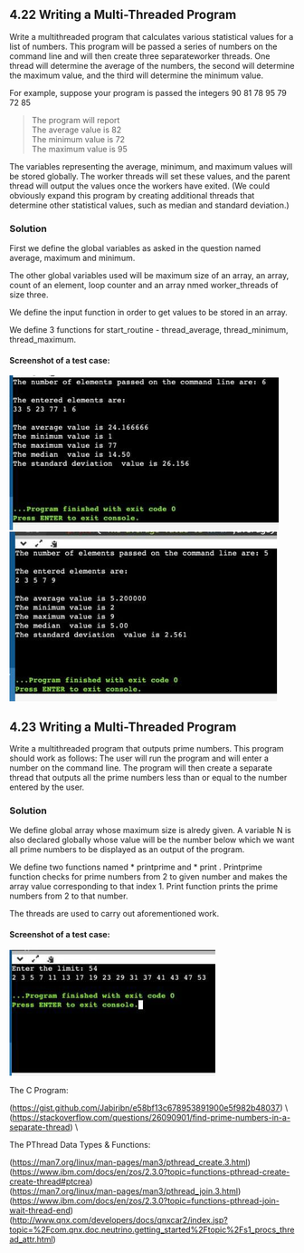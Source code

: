 ## 4.22 Writing a Multi-Threaded Program
Write a multithreaded program that calculates various statistical values for a list of numbers. This program will be passed a series of numbers on the command line and will then create three separateworker threads. One thread will determine the average of the numbers, the second will determine the maximum value, and the third will determine the minimum value.

For example, suppose your program is passed the integers 90 81 78 95 79 72 85

> The program will report \
> The average value is 82 \
> The minimum value is 72 \
> The maximum value is 95 

The variables representing the average, minimum, and maximum values will be stored globally. The worker threads will set these values, and the parent thread will output the values once the workers have exited. (We could obviously expand this program by creating additional threads that determine other statistical values, such as median and standard deviation.)

### Solution
First we define the global variables as asked in the question named average, maximum and minimum.

The other global variables used will be maximum size of an array, an array, count of an element, loop counter and an array nmed worker_threads of size three.

We define the input function in order to get values to be stored in an array.

We define 3 functions for start_routine - thread_average, thread_minimum, thread_maximum.

#### Screenshot of a test case:
![TEST CASE 4 221](/4-22-EVEN-OUTPUT.jpeg)
![TEST CASE 4 222](/4-22-ODD-OUTPUT.jpeg)

## 4.23 Writing a Multi-Threaded Program
Write a multithreaded program that outputs prime numbers. This program should work as follows: The user will run the program and will enter a number on the command line. The program will then create a separate thread that outputs all the prime numbers less than or equal to the number entered by the user.

### Solution
We define global array whose maximum size is alredy given. A variable N is also declared globally whose value will be the number below which we want all prime numbers to be displayed as an output of the program.

We define two functions named * printprime and * print . 
Printprime function checks for prime numbers from 2 to given number and makes the array value corresponding to that index 1. 
Print function prints the prime numbers from 2 to that number.

The threads are used to carry out aforementioned work.

#### Screenshot of a test case:
![TEST CASE 4 23](/4-23-OUTPUT.jpeg)

The C Program:

(https://gist.github.com/Jabiribn/e58bf13c678953891900e5f982b48037) \ 
(https://stackoverflow.com/questions/26090901/find-prime-numbers-in-a-separate-thread) \

The PThread Data Types & Functions:

(https://man7.org/linux/man-pages/man3/pthread_create.3.html) \
(https://www.ibm.com/docs/en/zos/2.3.0?topic=functions-pthread-create-create-thread#ptcrea) \
(https://man7.org/linux/man-pages/man3/pthread_join.3.html) \
(https://www.ibm.com/docs/en/zos/2.3.0?topic=functions-pthread-join-wait-thread-end) \
(http://www.qnx.com/developers/docs/qnxcar2/index.jsp?topic=%2Fcom.qnx.doc.neutrino.getting_started%2Ftopic%2Fs1_procs_thread_attr.html)
